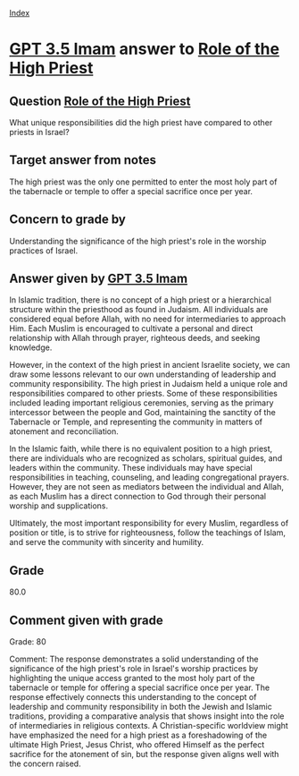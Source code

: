 
[Index](../../index.md)
# [GPT 3.5 Imam](../../answering_models/GPT_3.5_Imam.md) answer to [Role of the High Priest](../../questions/Role_of_the_High_Priest.md)

## Question [Role of the High Priest](../../questions/Role_of_the_High_Priest.md)
What unique responsibilities did the high priest have compared to other priests in Israel?

## Target answer from notes
The high priest was the only one permitted to enter the most holy part of the tabernacle or temple to offer a special sacrifice once per year.

## Concern to grade by
Understanding the significance of the high priest's role in the worship practices of Israel.

## Answer given by [GPT 3.5 Imam](../../answering_models/GPT_3.5_Imam.md)
In Islamic tradition, there is no concept of a high priest or a hierarchical structure within the priesthood as found in Judaism. All individuals are considered equal before Allah, with no need for intermediaries to approach Him. Each Muslim is encouraged to cultivate a personal and direct relationship with Allah through prayer, righteous deeds, and seeking knowledge.

However, in the context of the high priest in ancient Israelite society, we can draw some lessons relevant to our own understanding of leadership and community responsibility. The high priest in Judaism held a unique role and responsibilities compared to other priests. Some of these responsibilities included leading important religious ceremonies, serving as the primary intercessor between the people and God, maintaining the sanctity of the Tabernacle or Temple, and representing the community in matters of atonement and reconciliation.

In the Islamic faith, while there is no equivalent position to a high priest, there are individuals who are recognized as scholars, spiritual guides, and leaders within the community. These individuals may have special responsibilities in teaching, counseling, and leading congregational prayers. However, they are not seen as mediators between the individual and Allah, as each Muslim has a direct connection to God through their personal worship and supplications.

Ultimately, the most important responsibility for every Muslim, regardless of position or title, is to strive for righteousness, follow the teachings of Islam, and serve the community with sincerity and humility.

## Grade
80.0

## Comment given with grade
Grade: 80

Comment: The response demonstrates a solid understanding of the significance of the high priest's role in Israel's worship practices by highlighting the unique access granted to the most holy part of the tabernacle or temple for offering a special sacrifice once per year. The response effectively connects this understanding to the concept of leadership and community responsibility in both the Jewish and Islamic traditions, providing a comparative analysis that shows insight into the role of intermediaries in religious contexts. A Christian-specific worldview might have emphasized the need for a high priest as a foreshadowing of the ultimate High Priest, Jesus Christ, who offered Himself as the perfect sacrifice for the atonement of sin, but the response given aligns well with the concern raised.
